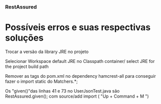 ### RestAssured ###


# Possíveis erros e suas respectivas soluções #

Trocar a versão da library JRE no projeto

Selecionar Workspace default JRE no Classpath container/ select JRE for the project build path


Remover as tags <scope></scope> do pom.xml no dependency hamcrest-all para conseguir fazer o import static do Matchers.*;


Os "given()"das linhas 41 e 73 no UserJsonTest.java são RestAssured.given(); com source/add import ( "Up + Command + M ") 

